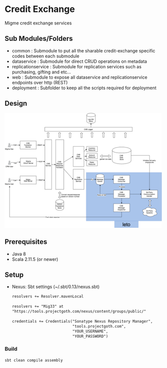 # Credit Exchange
Migme credit exchange services

## Sub Modules/Folders
- common : Submodule to put all the sharable credit-exchange specific codes between each submodule
- dataservice : Submodule for direct CRUD operations on metadata
- replicationservice : Submodule for replication services such as purchasing, gifting and etc...
- web : Submodule to expose all dataservice and replicationservice endpoints over http (REST)
- deployment : Subfolder to keep all the scripts required for deployment



## Design
![Image](./deployment/cxb_design_diagram_v2.png)

## Prerequisites

- Java 8
- Scala 2.11.5 (or newer)

## Setup

- Nexus: Sbt settings (~/.sbt/0.13/nexus.sbt)

	```
	resolvers += Resolver.mavenLocal

	resolvers += "Mig33" at "https://tools.projectgoth.com/nexus/content/groups/public/"

	credentials += Credentials("Sonatype Nexus Repository Manager",
        	                   "tools.projectgoth.com",
                	           "YOUR_USERNAME",
                        	   "YOUR_PASSWORD")
	```

### Build

`sbt clean compile assembly`
